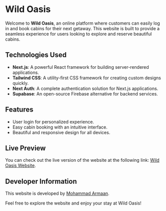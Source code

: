 # Wild Oasis

Welcome to **Wild Oasis**, an online platform where customers can easily log in and book cabins for their next getaway. This website is built to provide a seamless experience for users looking to explore and reserve beautiful cabins.

## Technologies Used

- **Next.js**: A powerful React framework for building server-rendered applications.
- **Tailwind CSS**: A utility-first CSS framework for creating custom designs quickly.
- **Next Auth**: A complete authentication solution for Next.js applications.
- **Supabase**: An open-source Firebase alternative for backend services.

## Features

- User login for personalized experience.
- Easy cabin booking with an intuitive interface.
- Beautiful and responsive design for all devices.

## Live Preview

You can check out the live version of the website at the following link: [Wild Oasis Website](https://wild-oasis-webiste-armaan.vercel.app).

## Developer Information

This website is developed by [Mohammad Armaan](https://mohammadarmaan.netlify.app). 

Feel free to explore the website and enjoy your stay at Wild Oasis!
